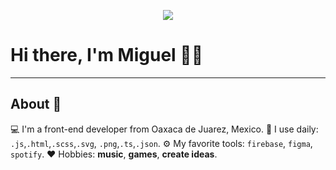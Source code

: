 <p align="center"><img src="https://i.imgur.com/A6bWGFl.gif"/></p>

# Hi there, I'm Miguel 👋🌆
---------------------------------------------------------------------------------------------------------------------------------------------------------------------------------


## About 🤔
💻 I'm a front-end developer from Oaxaca de Juarez, Mexico. 
🧰 I use daily: `.js`,`.html`,`.scss`,`.svg`, `.png`,`.ts`,`.json`.
⚙️ My favorite tools: `firebase`, `figma`, `spotify`.
❤️ Hobbies: **music**, **games**, **create ideas**.


